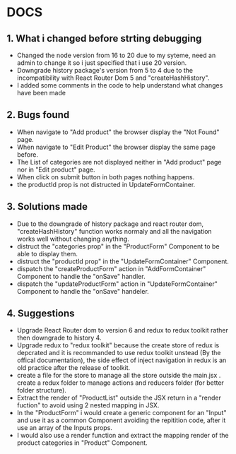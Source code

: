 # DOCS

## 1. What i changed before strting debugging

  - Changed the node version from 16 to 20 due to my syteme, need an admin to change it so i just specified that i use 20 version.
  - Downgrade history package's version from 5 to 4 due to the incompatibility with React Router Dom 5 and "createHashHistory".
  - I added some comments in the code to help understand what changes have been made

## 2. Bugs found

  - When navigate to "Add product" the browser display the "Not Found" page.
  - When navigate to "Edit Product" the browser display the same page before.
  - The List of categories are not displayed neither in "Add product" page nor in "Edit product" page.
  - When click on submit button in both pages nothing happens.
  - the productId prop is not distructed in UpdateFormContainer.

## 3. Solutions made

  - Due to the downgrade of history package and react router dom, "createHashHistory" function works normaly and all the navigation works well without changing anything.
  - distruct the "categories prop" in the "ProductForm" Component to be able to display them.
  - distruct the "productId prop" in the "UpdateFormContainer" Component.
  - dispatch the "createProductForm" action in "AddFormContainer" Component to handle the "onSave" handler.
  - dispatch the "updateProductForm" action in "UpdateFormContainer" Component to handle the "onSave" handeler.

## 4. Suggestions

  - Upgrade React Router dom to version 6 and redux to redux toolkit rather then downgrade to history 4.
  - Upgrade redux to "redux toolkit" because the create store of redux is depcrated and it is recommanded to use redux toolkit unstead (By the offical documentation),
  the side effect of inject navigation in redux is an old practice after the release of toolkit.
  - create a file for the store to manage all the store outside the main.jsx
  . create a redux folder to manage actions and reducers folder (for better folder structure).
  - Extract the render of "ProductList" outside the JSX return in a "render fuction" to avoid using 2 nested mapping in JSX.
  - In the "ProductForm" i would create a generic component for an "Input" and use it as a common Component avoiding the repitition code, after it use an array of the Inputs props.
  - I would also use a render function and extract the mapping render of the product categories in "Product" Component.
